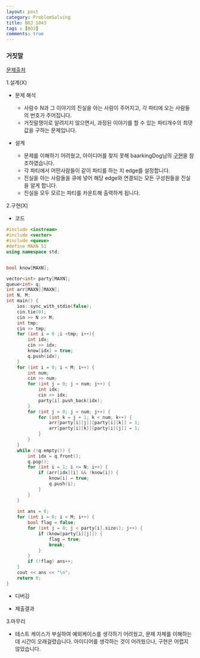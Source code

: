 ```yaml
---
layout: post
category: ProblemSolving
title: BOJ 1043
tags : [BOJ]
comments: true
---
```

### 거짓말
[문제출처](https://www.acmicpc.net/problem/1043)

1.설계(X)

  - 문제 해석
  
    - 사람수 N과 그 이야기의 진실을 아는 사람이 주어지고, 각 파티에 오는 사람들의 번호가 주어집니다.
    - 거짓말쟁이로 알려지지 않으면서, 과정된 이야기를 할 수 있는 파티개수의 최댓값을 구하는 문제입니다.
    
  - 설계
  
    - 문제를 이해하기 어려웠고, 아이디어를 찾지 못해 baarkingDog님의 [구현](https://blog.encrypted.gg/358)을 참조하였습니다.
    - 각 파티에서 어떤사람들이 같이 파티를 하는 지 edge를 설정합니다.
    - 진실을 아는 사람들을 큐에 넣어 해당 edge와 연결되는 모든 구성원들을 진실을 알게 합니다.
    - 진실을 모두 모르는 파티를 카운트해 출력하게 됩니다.
    
    
2.구현(X)

  - 코드
  
```cpp
#include <iostream>
#include <vector>
#include <queue>
#define MAXN 51
using namespace std;


bool know[MAXN];

vector<int> party[MAXN];
queue<int> q;
int arr[MAXN][MAXN];
int N, M;
int main() {
	ios::sync_with_stdio(false);
	cin.tie(0);
	cin >> N >> M;
	int tmp;
	cin >> tmp;
	for (int i = 0 ;i <tmp; i++){
		int idx;
		cin >> idx;
		know[idx] = true;
		q.push(idx);
	}
	for (int i = 0; i < M; i++) {
		int num;
		cin >> num;
		for (int j = 0; j < num; j++) {
			int idx;
			cin >> idx;
			party[i].push_back(idx);
		}
		for (int j = 0; j < num; j++) {
			for (int k = j + 1; k < num; k++) {
				arr[party[i][j]][party[i][k]] = 1;
				arr[party[i][k]][party[i][j]] = 1;
			}
		}
	}
	while (!q.empty()) {
		int idx = q.front();
		q.pop();
		for (int i = 1; i <= N; i++) {
			if (arr[idx][i] && !know[i]) {
				know[i] = true;
				q.push(i);
			}
		}
	}
	
	int ans = 0;
	for (int i = 0; i < M; i++) {
		bool flag = false;
		for (int j = 0; j < party[i].size(); j++) {
			if (know[party[i][j]]) {
				flag = true;
				break;
			}
		}
		if (!flag) ans++;
	}
	cout << ans << "\n";
	return 0;
}
```
  - 디버깅
      
  - 제출결과    

3.마무리

- 테스트 케이스가 부실하여 예외케이스를 생각하기 어려웠고, 문제 자체를 이해하는데 시간이 오래걸렸습니다. 아이디어를 생각하는 것이 어려웠으나,
구현은 어렵지 않았습니다.
